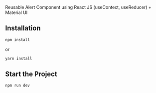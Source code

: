 Reusable Alert Component using React JS (useContext, useReducer) + Material UI


## Installation

```bash
npm install
```
or

```bash
yarn install
```

## Start the Project
```bash
npm run dev
```
